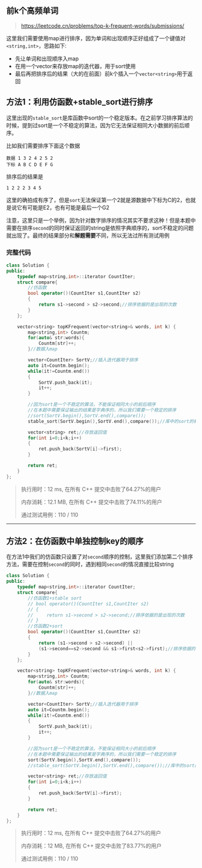 ## 前k个高频单词

>https://leetcode.cn/problems/top-k-frequent-words/submissions/

这里我们需要使用map进行排序，因为单词和出现顺序正好组成了一个键值对`<string,int>`，思路如下:

* 先让单词和出现顺序入map
* 在用一个vector来存放map的迭代器，用于sort使用
* 最后再把排序后的结果（大的在前面）前k个插入一个`vector<string>`用于返回

## 方法1：利用仿函数+stable_sort进行排序

这里出现的`stable_sort`是库函数中sort的一个稳定版本。在之前学习排序算法的时候，提到过sort是一个不稳定的算法，因为它无法保证相同大小数据的前后顺序。

比如我们需要排序下面这个数据

~~~
数据 1 3 2 4 2 5 2
下标 A B C D E F G
~~~

排序后的结果是

~~~
1 2 2 2 3 4 5
~~~

这里的确拍成有序了，但是`sort`无法保证第一个2就是源数据中下标为C的2，也就是说它有可能是E2，也有可能是最后一个G2

注意，这里只是一个举例，因为针对数字排序的情况其实不要求这种！但是本题中需要在排序`second`的同时保证返回的string是依照字典顺序的，sort不稳定的问题就出现了。最终的结果部分和**解题需要**不同，所以无法过所有测试用例

### 完整代码

~~~cpp
class Solution {
public:
    typedef map<string,int>::iterator CountIter;
    struct compare{
        //仿函数
        bool operator()(CountIter s1,CountIter s2)
        {
            return s1->second > s2->second;//排序依据的是出现的次数
        }
    };

    vector<string> topKFrequent(vector<string>& words, int k) {
        map<string,int> Countm;
        for(auto& str:words){
            Countm[str]++;
        }//数据入map

        vector<CountIter> SortV;//插入迭代器用于排序
        auto it=Countm.begin();
        while(it!=Countm.end())
        {
            SortV.push_back(it);
            it++;
        }

        //因为sort是一个不稳定的算法，不能保证相同大小的前后顺序
        //在本题中需要保证输出的结果是字典序的，所以我们需要一个稳定的排序
        //sort(SortV.begin(),SortV.end(),compare());
        stable_sort(SortV.begin(),SortV.end(),compare());//库中的sort的稳定版本

        vector<string> ret;//存放返回值
        for(int i=0;i<k;i++)
        {
            ret.push_back(SortV[i]->first);
        }

        return ret;
    }
};
~~~

> 执行用时：12 ms, 在所有 C++ 提交中击败了64.27%的用户
>
> 内存消耗：12.1 MB, 在所有 C++ 提交中击败了74.11%的用户
>
> 通过测试用例：110 / 110

----

## 方法2：在仿函数中单独控制key的顺序

在方法1中我们的仿函数只设置了对`second`顺序的控制，这里我们添加第二个排序方法，需要在控制`second`的同时，遇到相同`second`的情况直接比较string

~~~cpp
class Solution {
public:
    typedef map<string,int>::iterator CountIter;
    struct compare{
        //仿函数1+stable sort
        // bool operator()(CountIter s1,CountIter s2)
        // {
        //     return s1->second > s2->second;//排序依据的是出现的次数
        // }
        //仿函数2+sort
        bool operator()(CountIter s1,CountIter s2)
        {
            return (s1->second > s2->second) || 
            (s1->second==s2->second && s1->first<s2->first);//排序依据的是出现的次数
        }
    };

    vector<string> topKFrequent(vector<string>& words, int k) {
        map<string,int> Countm;
        for(auto& str:words){
            Countm[str]++;
        }//数据入map

        vector<CountIter> SortV;//插入迭代器用于排序
        auto it=Countm.begin();
        while(it!=Countm.end())
        {
            SortV.push_back(it);
            it++;
        }

        //因为sort是一个不稳定的算法，不能保证相同大小的前后顺序
        //在本题中需要保证输出的结果是字典序的，所以我们需要一个稳定的排序
        sort(SortV.begin(),SortV.end(),compare());
        //stable_sort(SortV.begin(),SortV.end(),compare());//库中的sort的稳定版本

        vector<string> ret;//存放返回值
        for(int i=0;i<k;i++)
        {
            ret.push_back(SortV[i]->first);
        }

        return ret;
    }
};
~~~

>执行用时：12 ms, 在所有 C++ 提交中击败了64.27%的用户
>
>内存消耗：12 MB, 在所有 C++ 提交中击败了83.77%的用户
>
>通过测试用例：110 / 110



